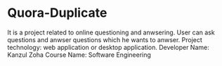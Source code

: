 # Quora-Duplicate
It is a project related to online questioning and anwsering. User can ask questions and anwser questions which he wants to anwser.
Project technology: web application or desktop application.
Developer Name: Kanzul Zoha
Course Name: Software Engineering
